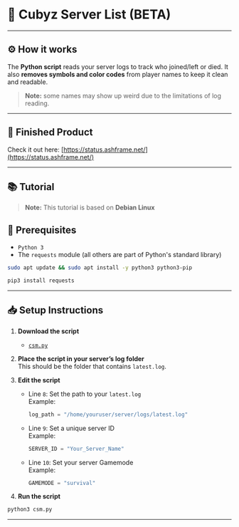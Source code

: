 # 🚀 **Cubyz Server List** (BETA)

---

## ⚙️ How it works  
The **Python script** reads your server logs to track who joined/left or died.
It also **removes symbols and color codes** from player names to keep it clean and readable.

> **Note:** some names may show up weird due to the limitations of log reading.
---

## 🎉 Finished Product  
Check it out here: [https://status.ashframe.net/](https://status.ashframe.net/)

---

## 📚 Tutorial

> **Note:** This tutorial is based on **Debian Linux**

## 🔧 Prerequisites
- `Python 3`
- The `requests` module (all others are part of Python's standard library)

```bash
sudo apt update && sudo apt install -y python3 python3-pip
```
```bash
pip3 install requests
```
---

## 📥 Setup Instructions

1. **Download the script**  
   - [`csm.py`](https://github.com/iNiKKo/cubyz-server-list/blob/main/Scripts/csm.py)

2. **Place the script in your server’s log folder**  
   This should be the folder that contains `latest.log`.

3. **Edit the script**
   - Line `8`: Set the path to your `latest.log`  
     Example:
     ```python
     log_path = "/home/youruser/server/logs/latest.log"
     ```
   - Line `9`: Set a unique server ID  
     Example:
     ```python
     SERVER_ID = "Your_Server_Name"
     ```
   - Line `10`: Set your server Gamemode  
     Example:
     ```python
     GAMEMODE = "survival"
     ```

4. **Run the script**
```bash
python3 csm.py
```

---
